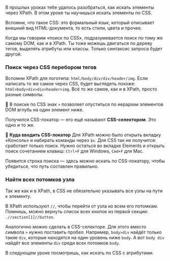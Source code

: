 В прошлых уроках тебе удалось разобраться, как искать элементы через XPath. В этом уроке ты научишься искать элементы по CSS.

Вспомни, что такое CSS: это формальный язык, который описывает внешний вид HTML-документа, то есть стили, цвета и прочее.

Когда мы говорим «поиск по CSS», подразумевается поиск по тому же самому DOM, как и в XPath. Ты тоже можешь двигаться по дереву тегов, выделять атрибуты или классы. Только синтаксис запроса будет другой.

### Поиск через CSS перебором тегов

Вспомни XPath для логотипа: `html/body/div/div/header/img`. Если написать то же самое через CSS, будет выглядеть похоже: `html>body>div>div>header>img`. Всё то же самое, как и в XPath, просто разные символы.

📌 В поиске по СSS знак `>` позволяет опуститься по иерархии элементов DOM вглубь на один элемент ниже.

Получился CSS-локатор — его ещё называют **CSS-селектором**. Это одно и то же.

🔎 **Куда вводить CSS-локатор** Для XPath можно было открыть вкладку «Консоль» и набирать команды через `$x`. Для CSS так не получится: сработает только поиск. Нужно остаться во вкладке Elements и открыть поиск сочетанием клавиш: `Ctrl+F` для Windows, `Cmd+F` для Mac.

Появится строка поиска — здесь можно искать по CSS-локатору, чтобы убедиться, что путь составлен правильно.

### Найти всех потомков узла

Так же как и в XPath, в CSS не обязательно указывать все узлы на пути к элементу.

В XPath используют `//`, чтобы перейти от узла ко всем его потомкам. Помнишь, можно вернуть список всех кнопок из первой секции: `.//section[1]//button`.

Аналогично можно сделать в CSS-селекторе. Для этого вместо символа `>` нужно поставить пробел. Например, `body>div` найдёт только такие `div`, которые находятся на один уровень ниже `body`. А вот `body div` найдёт все элементы `div` среди всех потомков `body`.

В следующем уроке посмотришь, как искать по CSS с атрибутами.